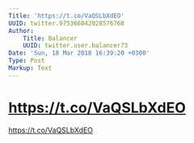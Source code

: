 ```yaml
---
Title: 'https://t.co/VaQSLbXdEO'
UUID: twitter.975366042028576768
Author:
    Title: Balancer
    UUID: twitter.user.balancer73
Date: 'Sun, 18 Mar 2018 16:39:20 +0300'
Type: Post
Markup: Text
---
```


# https://t.co/VaQSLbXdEO

https://t.co/VaQSLbXdEO